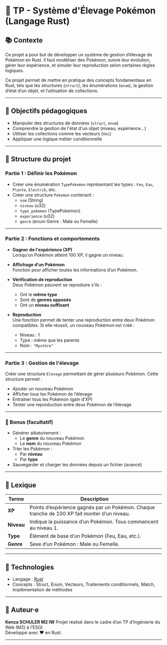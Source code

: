 # 🐾 TP - Système d'Élevage Pokémon (Langage Rust)

## 📚 Contexte

Ce projet a pour but de développer un système de gestion d’élevage de Pokémon en Rust. Il faut modéliser des Pokémon, suivre leur évolution, gérer leur expérience, et simuler leur reproduction selon certaines règles logiques.

Ce projet  permet de mettre en pratique des concepts fondamentaux en Rust, tels que les structures (`struct`), les énumérations (`enum`), la gestion d’état d’un objet, et l’utilisation de collections.

---

## 🎯 Objectifs pédagogiques

- Manipuler des structures de données (`struct`, `enum`)
- Comprendre la gestion de l'état d'un objet (niveau, expérience…)
- Utiliser les collections comme les vecteurs (`Vec`)
- Appliquer une logique métier conditionnelle

---

## 🧱 Structure du projet

### Partie 1 : Définir les Pokémon

- Créer une énumération `TypePokemon` représentant les types : `Feu`, `Eau`, `Plante`, `Electrik`, etc.
- Créer une structure `Pokemon` contenant :
  - `nom` (String)
  - `niveau` (u32)
  - `type_pokemon` (TypePokemon)
  - `experience` (u32)
  - `genre` (enum Genre : Male ou Femelle)

---

### Partie 2 : Fonctions et comportements

- **Gagner de l'expérience (XP)**  
  Lorsqu’un Pokémon atteint 100 XP, il gagne un niveau.

- **Affichage d’un Pokémon**  
  Fonction pour afficher toutes les informations d’un Pokémon.

- **Vérification de reproduction**  
  Deux Pokémon peuvent se reproduire s’ils :
  - Ont le **même type**
  - Sont de **genres opposés**
  - Ont un **niveau suffisant**

- **Reproduction**  
  Une fonction permet de tenter une reproduction entre deux Pokémon compatibles. Si elle réussit, un nouveau Pokémon est créé :
  - Niveau : 1
  - Type : même que les parents
  - Nom : `"Mystère"`

---

### Partie 3 : Gestion de l'élevage

Créer une structure `Elevage` permettant de gérer plusieurs Pokémon. Cette structure permet :

- Ajouter un nouveau Pokémon
- Afficher tous les Pokémon de l’élevage
- Entraîner tous les Pokémon (gain d’XP)
- Tenter une reproduction entre deux Pokémon de l’élevage

---

### 🌟 Bonus (facultatif)

- Générer aléatoirement :
  - Le **genre** du nouveau Pokémon
  - Le **nom** du nouveau Pokémon
- Trier les Pokémon :
  - Par **niveau**
  - Par **type**
- Sauvegarder et charger les données depuis un fichier (avancé)

---

## 🧾 Lexique

| Terme   | Description |
|--------|-------------|
| **XP** | Points d’expérience gagnés par un Pokémon. Chaque tranche de 100 XP fait monter d’un niveau. |
| **Niveau** | Indique la puissance d’un Pokémon. Tous commencent au niveau 1. |
| **Type** | Élément de base d’un Pokémon (Feu, Eau, etc.). |
| **Genre** | Sexe d’un Pokémon : Male ou Femelle. |

---

## 🚀 Technologies

- Langage : [Rust](https://www.rust-lang.org/)
- Concepts : Struct, Enum, Vecteurs, Traitements conditionnels, Match, Implémentation de méthodes

---


## 💬 Auteur·e

**Kenza SCHULER M2 IW**
Projet réalisé dans le cadre d’un TP d’Ingénierie du Web (M2) à l’ESGI.  
Développé avec ❤️ en Rust.

---
